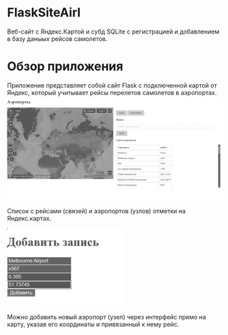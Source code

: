 # FlaskSiteAirl
Веб-сайт с Яндекс.Картой и субд SQLite c регистрацией и добавлением в базу даныых рейсов самолетов.

# Обзор приложения
Приложение представляет собой сайт Flask с подключенной картой от Яндекс, который учитывает рейсы перелетов самолетов в аэропортах.
![](photo/Рисунок5.png)

Список с рейсами (связей) и аэропортов (узлов) отметки на Яндекс.картах.

![](photo/Рисунок6.png)

Можно добавить новый аэропорт (узел) через интерфейс прямо на карту, указав его координаты и привязанный к нему рейс.

